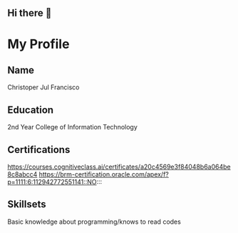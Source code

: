 ## Hi there 👋

<!--
**Christoper18/Christoper18** is a ✨ _special_ ✨ repository because its `README.md` (this file) appears on your GitHub profile.

Here are some ideas to get you started:

- 🔭 I’m currently working on ...
- 🌱 I’m currently learning ...
- 👯 I’m looking to collaborate on ...
- 🤔 I’m looking for help with ...
- 💬 Ask me about ...
- 📫 How to reach me: ...
- 😄 Pronouns: ...
- ⚡ Fun fact: ...
-->

# My Profile

## Name
Christoper Jul Francisco

## Education
2nd Year College of Information Technology

## Certifications
https://courses.cognitiveclass.ai/certificates/a20c4569e3f84048b6a064be8c8abcc4
https://brm-certification.oracle.com/apex/f?p=1111:6:112942772551141::NO:::

## Skillsets
Basic knowledge about programming/knows to read codes
